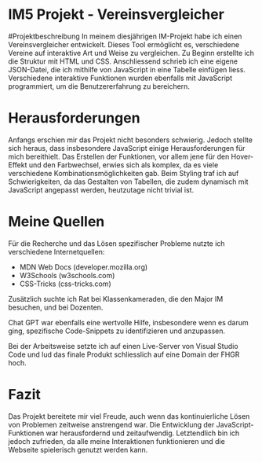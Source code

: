 # IM5 Projekt - Vereinsvergleicher
#Projektbeschreibung
In meinem diesjährigen IM-Projekt habe ich einen Vereinsvergleicher entwickelt. Dieses Tool ermöglicht es, verschiedene Vereine auf interaktive Art und Weise zu vergleichen. Zu Beginn erstellte ich die Struktur mit HTML und CSS. Anschliessend schrieb ich eine eigene JSON-Datei, die ich mithilfe von JavaScript in eine Tabelle einfügen liess. Verschiedene interaktive Funktionen wurden ebenfalls mit JavaScript programmiert, um die Benutzererfahrung zu bereichern.

# Herausforderungen
Anfangs erschien mir das Projekt nicht besonders schwierig. Jedoch stellte sich heraus, dass insbesondere JavaScript einige Herausforderungen für mich bereithielt. Das Erstellen der Funktionen, vor allem jene für den Hover-Effekt und den Farbwechsel, erwies sich als komplex, da es viele verschiedene Kombinationsmöglichkeiten gab. Beim Styling traf ich auf Schwierigkeiten, da das Gestalten von Tabellen, die zudem dynamisch mit JavaScript angepasst werden, heutzutage nicht trivial ist.

# Meine Quellen
Für die Recherche und das Lösen spezifischer Probleme nutzte ich verschiedene Internetquellen:

- MDN Web Docs (developer.mozilla.org)
- W3Schools (w3schools.com)
- CSS-Tricks (css-tricks.com)
  
Zusätzlich suchte ich Rat bei Klassenkameraden, die den Major IM besuchen, und bei Dozenten.

Chat GPT war ebenfalls eine wertvolle Hilfe, insbesondere wenn es darum ging, spezifische Code-Snippets zu identifizieren und anzupassen.

Bei der Arbeitsweise setzte ich auf einen Live-Server von Visual Studio Code und lud das finale Produkt schliesslich auf eine Domain der FHGR hoch.

# Fazit
Das Projekt bereitete mir viel Freude, auch wenn das kontinuierliche Lösen von Problemen zeitweise anstrengend war. Die Entwicklung der JavaScript-Funktionen war herausfordernd und zeitaufwendig. Letztendlich bin ich jedoch zufrieden, da alle meine Interaktionen funktionieren und die Webseite spielerisch genutzt werden kann.


 
